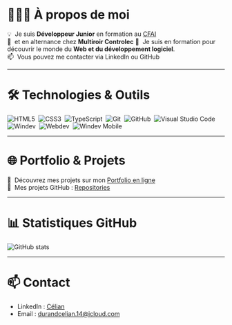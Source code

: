# 👨🏻‍💻 À propos de moi

💡 &nbsp;Je suis **Développeur Junior** en formation au [CFAI](https://www.pole-formation-lda.fr)  
💼 &nbsp;et en alternance chez **Multiroir Controlec**
🌱 &nbsp;Je suis en formation pour découvrir le monde du **Web et du développement logiciel**.  
📫 &nbsp;Vous pouvez me contacter via LinkedIn ou GitHub

---

# 🛠 Technologies & Outils

![HTML5](https://img.shields.io/badge/HTML5-E34F26?style=flat&logo=html5&logoColor=white)&nbsp;
![CSS3](https://img.shields.io/badge/CSS3-1572B6?style=flat&logo=css3&logoColor=white)&nbsp;
![TypeScript](https://img.shields.io/badge/TypeScript-3178C6?style=flat&logo=typescript&logoColor=white)&nbsp;
![Git](https://img.shields.io/badge/Git-F05032?style=flat&logo=git&logoColor=white)&nbsp;
![GitHub](https://img.shields.io/badge/GitHub-181717?style=flat&logo=github&logoColor=white)&nbsp;
![Visual Studio Code](https://img.shields.io/badge/VS%20Code-007ACC?style=flat&logo=visual-studio-code&logoColor=white)&nbsp;
![Windev](https://img.shields.io/badge/Windev-05122A?style=flat&logo=devdotto&logoColor=white)&nbsp;
![Webdev](https://img.shields.io/badge/Webdev-05122A?style=flat&logo=devdotto&logoColor=white)&nbsp;
![Windev Mobile](https://img.shields.io/badge/Windev%20Mobile-05122A?style=flat&logo=devdotto&logoColor=white)&nbsp;

---

# 🌐 Portfolio & Projets
💼 &nbsp;Découvrez mes projets sur mon [Portfolio en ligne](https://celianoli.github.io/Portfolio/)  
📂 &nbsp;Mes projets GitHub : [Repositories](https://github.com/celianoli?tab=repositories)

---

# 📊 Statistiques GitHub
![GitHub stats](https://github-readme-stats.vercel.app/api?username=celianoli&show_icons=true&theme=radical)

---

# 📫 Contact

- LinkedIn : [Célian](https://www.linkedin.com/in/c%C3%A9lian-durand-46b3a92b3/)
- Email : [durandcelian.14@icloud.com](mailto:durandcelian.14@icloud.com)
